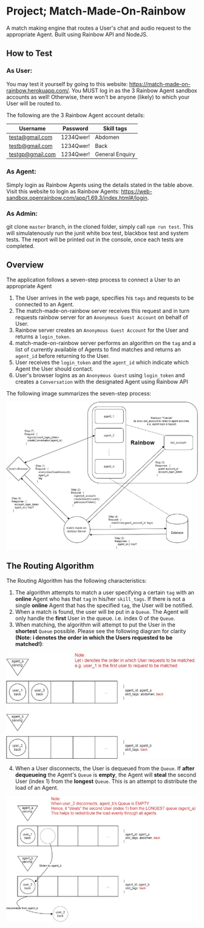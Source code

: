 # Project; Match-Made-On-Rainbow
A match making engine that routes a User's chat and audio request to the appropriate Agent. Built using Rainbow API and NodeJS.

## How to Test
### As User:
You may test it yourself by going to this website: https://match-made-on-rainbow.herokuapp.com/.
You MUST log in as the 3 Rainbow Agent sandbox accounts as well! Otherwise, there won't be anyone (likely) to which your User will be routed to.

The following are the 3 Rainbow Agent account details:

|Username          | Password  | Skill tags      |
|------------------|-----------|-----------------|
|testa@gmail.com   | 1234Qwer! | Abdomen         |
|testb@gmail.com   | 1234Qwer! | Back            |
|testgp@gmail.com  | 1234Qwer! | General Enquiry |

### As Agent:
Simply login as Rainbow Agents using the details stated in the table above.
Visit this website to login as Rainbow Agents: https://web-sandbox.openrainbow.com/app/1.69.3/index.html#/login.

### As Admin:
git clone `master` branch, in the cloned folder, simply call `npm run test`.
This will simulatenously run the junit white box test, blackbox test and system tests.
The report will be printed out in the console, once each tests are completed.

## Overview
The application follows a seven-step process to connect a User to an appropriate Agent
1. The User arrives in the web page, specifies his `tags` and requests to be connected to an Agent.
2. The match-made-on-rainbow server receives this request and in turn requests rainbow server for an `Anonymous Guest Account` on behalf of User.
3. Rainbow server creates an `Anonymous Guest Account` for the User and returns a `login_token`.
5. match-made-on-rainbow server performs an algorithm on the `tag` and a list of currently available of Agents to find matches and returns an `agent_id` before returning to the User.
6. User receives the `login_token` and the `agent_id` which indicate which Agent the User should contact.
7. User's browser logins as an `Anonymous Guest` using `login_token` and creates a `Conversation` with the designated Agent using Rainbow API

The following image summarizes the seven-step process:

<p align="center"><img src="/images/overview.jpg" alt="Overview Image"></p>

## The Routing Algorithm
The Routing Algorithm has the following characteristics:
1. The algorithm attempts to match a user specifying a certain `tag` with an **online** Agent who has that `tag` in his/her `skill_tags`. If there is not a single **online** Agent that has the specified `tag`, the User will be notified.
2. When a match is found, the user will be put in a `Queue`. The Agent will only handle the **first** User in the queue. i.e. index 0 of the `Queue`.
3. When matching, the algorithm will attempt to put the User in the **shortest** `Queue` possible. Please see the following diagram for clarity **(Note: i denotes the order in which the Users requested to be matched!)**:

<p align="center"><img src="/images/mme_algorithm.jpg" alt="MME Algorithm Image"></p>

4. When a User disconnects, the User is dequeued from the `Queue`. If **after dequeueing** the Agent's `Queue` is **empty**, the Agent will **steal** the second User (index 1)  from the **longest** `Queue`. This is an attempt to distribute the load of an Agent.

<p align="center"><img src="/images/mme_algorithm_steal.jpg" alt="Queue Stealing Image"></p>
